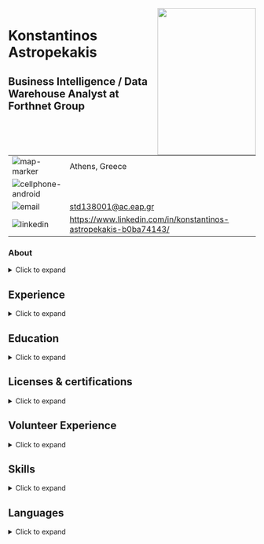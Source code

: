 <img align="right" width="200" height="299" src="https://github.com/std138001/desktop-tutorial/blob/master/profile_photo_scaled.gif">

# Konstantinos Astropekakis
## Business Intelligence / Data Warehouse Analyst at Forthnet Group

| | |
|---|---|
| ![map-marker](https://github.com/std138001/desktop-tutorial/blob/master/map-marker.png) | Athens, Greece |
| ![cellphone-android](https://github.com/std138001/desktop-tutorial/blob/master/cellphone-android.png) | |
| ![email](https://github.com/std138001/desktop-tutorial/blob/master/email.png) | std138001@ac.eap.gr |
| ![linkedin](https://github.com/std138001/desktop-tutorial/blob/master/linkedin.png) | https://www.linkedin.com/in/konstantinos-astropekakis-b0ba74143/ |

### About
<details>
<summary>Click to expand</summary>
Experienced Business Intelligence Analyst with a demonstrated history of working in the telecommunications industry. Skilled in Oracle Database, PL/SQL, MySQL, Sybase, Oracle ODI, BI Publisher and Infoview. Strong research professional. Currenltly studying in a Master of Science - MS focused in Pervasive and Mobile Computing Systems Msc from Hellenic Open University.
</details>


## Experience

<details>
<summary>Click to expand</summary>
  
| Company | Position | Duration |
| --- | --- |--- |
| Forthnet Group | Business Intelligence / Data Warehouse Analyst | Aug 2018 - Present |
| Forthnet Group | 2nd Level Tech Support | Oct 2016 - Aug 2018 |
| Forthnet Group | 1st Level Tech Support | Oct 2013 - Oct 2016 |
| e-fashion.gr | Site Administrator | Jul 2011 - Aug 2012 |
| P.C. Podimatas AudioVisual S.A. | IT Support | Sep 2009 - Jun 2011 |
| Oxygono Live | Site Administrator | Oct 2007 - May 2008 |
| Delta Cucine | Customer Service | Sep 2004 - Aug 2007 |
| OTE Group Inc | Customer Service | Feb 1998 - Mar 2000 |

</details>

## Education
<details>
<summary>Click to expand</summary>
  
| Institution | Department | Course | Level | Duration |
| --- | --- | --- | --- | --- |
| Hellenic Open University | Science & Technology | Pervasive and Mobile Computing Systems Msc | Postgraduate | Oct 2018 - Present |
| Hellenic Open University | Science & Technology | Computer Science | Undergraduate | Oct 2013 - 2018 |

</details>

## Licenses & certifications

<details>
<summary>Click to expand</summary>
  
| Organization | Course | Date of completion |
| --- | --- |--- |  
| Udemy | SQL - MySQL for Data Analytics and Business Intelligence | Jul 2018 |
| Coursera | Crafting Quality Code | Apr 2013 |
| Coursera | Computer Networks | Mar 2013 |
| Coursera | Interactive Programming in Python| Dec 2012 |

</details>

## Volunteer Experience

<details>
<summary>Click to expand</summary>
  
| Organization | Rule | Duration |
| --- | --- | --- |
| Forthnet Group | Forthnet Socail Media Ambassador | Nov 2016 - Present | 

</details>

## Skills

<details>
<summary>Click to expand</summary>
</details>

## Languages
<details>
<summary>Click to expand</summary>
  
| Language | Level | Certificate |
| --- | --- |
| Greek | Native | |
| English | Very Good | First Certificate in English |

</details>
